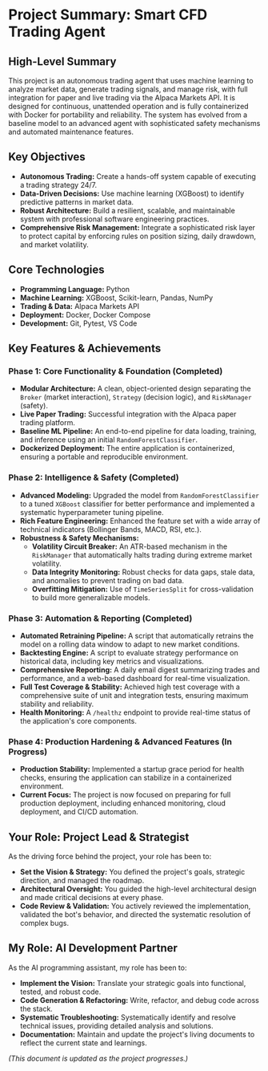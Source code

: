 # Project Summary: Smart CFD Trading Agent

## High-Level Summary
This project is an autonomous trading agent that uses machine learning to analyze market data, generate trading signals, and manage risk, with full integration for paper and live trading via the Alpaca Markets API. It is designed for continuous, unattended operation and is fully containerized with Docker for portability and reliability. The system has evolved from a baseline model to an advanced agent with sophisticated safety mechanisms and automated maintenance features.

## Key Objectives
*   **Autonomous Trading:** Create a hands-off system capable of executing a trading strategy 24/7.
*   **Data-Driven Decisions:** Use machine learning (XGBoost) to identify predictive patterns in market data.
*   **Robust Architecture:** Build a resilient, scalable, and maintainable system with professional software engineering practices.
*   **Comprehensive Risk Management:** Integrate a sophisticated risk layer to protect capital by enforcing rules on position sizing, daily drawdown, and market volatility.

## Core Technologies
*   **Programming Language:** Python
*   **Machine Learning:** XGBoost, Scikit-learn, Pandas, NumPy
*   **Trading & Data:** Alpaca Markets API
*   **Deployment:** Docker, Docker Compose
*   **Development:** Git, Pytest, VS Code

## Key Features & Achievements

### Phase 1: Core Functionality & Foundation (Completed)
*   **Modular Architecture:** A clean, object-oriented design separating the `Broker` (market interaction), `Strategy` (decision logic), and `RiskManager` (safety).
*   **Live Paper Trading:** Successful integration with the Alpaca paper trading platform.
*   **Baseline ML Pipeline:** An end-to-end pipeline for data loading, training, and inference using an initial `RandomForestClassifier`.
*   **Dockerized Deployment:** The entire application is containerized, ensuring a portable and reproducible environment.

### Phase 2: Intelligence & Safety (Completed)
*   **Advanced Modeling:** Upgraded the model from `RandomForestClassifier` to a tuned `XGBoost` classifier for better performance and implemented a systematic hyperparameter tuning pipeline.
*   **Rich Feature Engineering:** Enhanced the feature set with a wide array of technical indicators (Bollinger Bands, MACD, RSI, etc.).
*   **Robustness & Safety Mechanisms:**
    -   **Volatility Circuit Breaker:** An ATR-based mechanism in the `RiskManager` that automatically halts trading during extreme market volatility.
    -   **Data Integrity Monitoring:** Robust checks for data gaps, stale data, and anomalies to prevent trading on bad data.
    -   **Overfitting Mitigation:** Use of `TimeSeriesSplit` for cross-validation to build more generalizable models.

### Phase 3: Automation & Reporting (Completed)
*   **Automated Retraining Pipeline:** A script that automatically retrains the model on a rolling data window to adapt to new market conditions.
*   **Backtesting Engine:** A script to evaluate strategy performance on historical data, including key metrics and visualizations.
*   **Comprehensive Reporting:** A daily email digest summarizing trades and performance, and a web-based dashboard for real-time visualization.
*   **Full Test Coverage & Stability:** Achieved high test coverage with a comprehensive suite of unit and integration tests, ensuring maximum stability and reliability.
*   **Health Monitoring:** A `/healthz` endpoint to provide real-time status of the application's core components.

### Phase 4: Production Hardening & Advanced Features (In Progress)
*   **Production Stability:** Implemented a startup grace period for health checks, ensuring the application can stabilize in a containerized environment.
*   **Current Focus:** The project is now focused on preparing for full production deployment, including enhanced monitoring, cloud deployment, and CI/CD automation.

## Your Role: Project Lead & Strategist
As the driving force behind the project, your role has been to:
*   **Set the Vision & Strategy:** You defined the project's goals, strategic direction, and managed the roadmap.
*   **Architectural Oversight:** You guided the high-level architectural design and made critical decisions at every phase.
*   **Code Review & Validation:** You actively reviewed the implementation, validated the bot's behavior, and directed the systematic resolution of complex bugs.

## My Role: AI Development Partner
As the AI programming assistant, my role has been to:
*   **Implement the Vision:** Translate your strategic goals into functional, tested, and robust code.
*   **Code Generation & Refactoring:** Write, refactor, and debug code across the stack.
*   **Systematic Troubleshooting:** Systematically identify and resolve technical issues, providing detailed analysis and solutions.
*   **Documentation:** Maintain and update the project's living documents to reflect the current state and learnings.

*(This document is updated as the project progresses.)*
